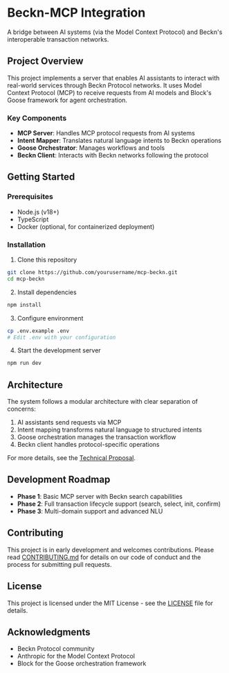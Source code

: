# Beckn-MCP Integration

A bridge between AI systems (via the Model Context Protocol) and Beckn's interoperable transaction networks.

## Project Overview

This project implements a server that enables AI assistants to interact with real-world services through Beckn Protocol networks. It uses Model Context Protocol (MCP) to receive requests from AI models and Block's Goose framework for agent orchestration.

### Key Components

- **MCP Server**: Handles MCP protocol requests from AI systems
- **Intent Mapper**: Translates natural language intents to Beckn operations
- **Goose Orchestrator**: Manages workflows and tools
- **Beckn Client**: Interacts with Beckn networks following the protocol

## Getting Started

### Prerequisites

- Node.js (v18+)
- TypeScript
- Docker (optional, for containerized deployment)

### Installation

1. Clone this repository
```bash
git clone https://github.com/yourusername/mcp-beckn.git
cd mcp-beckn
```

2. Install dependencies
```bash
npm install
```

3. Configure environment
```bash
cp .env.example .env
# Edit .env with your configuration
```

4. Start the development server
```bash
npm run dev
```

## Architecture

The system follows a modular architecture with clear separation of concerns:

1. AI assistants send requests via MCP
2. Intent mapping transforms natural language to structured intents
3. Goose orchestration manages the transaction workflow
4. Beckn client handles protocol-specific operations

For more details, see the [Technical Proposal](./docs/technical-proposal.md).

## Development Roadmap

- **Phase 1**: Basic MCP server with Beckn search capabilities
- **Phase 2**: Full transaction lifecycle support (search, select, init, confirm)
- **Phase 3**: Multi-domain support and advanced NLU

## Contributing

This project is in early development and welcomes contributions. Please read [CONTRIBUTING.md](./CONTRIBUTING.md) for details on our code of conduct and the process for submitting pull requests.

## License

This project is licensed under the MIT License - see the [LICENSE](LICENSE) file for details.

## Acknowledgments

- Beckn Protocol community
- Anthropic for the Model Context Protocol
- Block for the Goose orchestration framework
